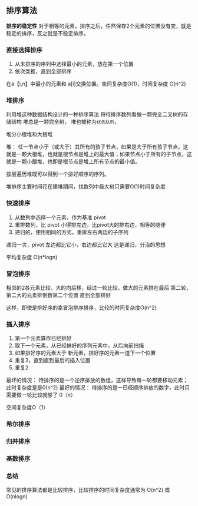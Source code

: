
## 排序算法

**排序的稳定性** 对于相等的元素，排序之后，任然保存2个元素的位置没有变，就是稳定的排序，反之就是不稳定排序。



### 直接选择排序

1. 从未排序的序列中选择最小的元素，放在第一个位置
2. 依次类推，直到全部排序

在a【i,n】中最小的元素和 a[i]交换位置。空间复杂度O(1)，时间复杂度 O(n^2)


### 堆排序

利用堆这种数据结构设计的一种排序算法
将待排序数列看做一颗完全二叉树的存储结构
堆总是一颗完全树，
堆也被称为`优先队列`，


堆分小根堆和大根堆

堆： 任一节点小于（或大于）其所有的孩子节点，如果是大于所有孩子节点，这就是一颗大根堆，也就是根节点是堆上的最大值；如果节点小于所有的子节点，这就是一颗小跟堆，也即是根节点是堆上所有节点的最小值。

按层遍历堆既可以得到一个排好顺序的序列。


堆排序主要时间花在建堆期间，找数列中最大树只需要O(1)时间复杂度







### 快速排序

1. 从数列中选择一个元素，作为基准 pivot
2. 重排数列，比 pivot 小得排左边，比pivot大的排右边，相等的随便
3. 递归的，使用相同的方式，重排左右两边的子序列

递归一次，pivot 左边都比它小，右边都比它大
这是递归，分治的思想

平均复杂度 O(n*logn)






### 冒泡排序

相邻的2各元素比较，大的向后移，经过一轮比较，做大的元素排在最后
第二轮，第二大的元素排倒数第二个位置
直到全部排好

这样，即使是排好序的拿冒泡排序排序，比较的时间复杂度O(n^2)




### 插入排序

1. 第一个元素算作已经排好
2. 取下一个元素，从已经排好的序列元素中，从后向前扫描
3. 如果排好序的元素大于 新元素，排好序的元素一道下一个位置
4. 重复3，直到直到最后的插入位置
5. 重复2

最坏的情况： 待排序的是一个逆序排放的数组，这样导致每一轮都要移动元素；此时复杂度是是0(n^2) 
最好的情况： 待排序的是一已经顺序排放的数字，此时只需要做一轮比较就够了 0（n）

空间复杂度O（1）




### 希尔排序



### 归并排序



### 基数排序



### 总结

常见的排序算法都是比较排序，比较排序的时间复杂度通常为 O(n^2) 或 O(nlogn)
























